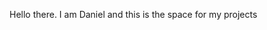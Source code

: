 Hello there. I am Daniel and this is the space for my projects

<!---
DN285hg/DN285hg is a ✨ special ✨ repository because its `README.md` (this file) appears on your GitHub profile.
You can click the Preview link to take a look at your changes.
--->
